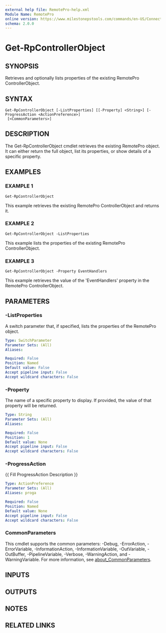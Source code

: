 ```yaml
---
external help file: RemotePro-help.xml
Module Name: RemotePro
online version: https://www.milestonepstools.com/commands/en-US/Connect-Vms/#description
schema: 2.0.0
---
```


# Get-RpControllerObject

## SYNOPSIS
Retrieves and optionally lists properties of the existing RemotePro
ControllerObject.

## SYNTAX

```
Get-RpControllerObject [-ListProperties] [[-Property] <String>] [-ProgressAction <ActionPreference>]
 [<CommonParameters>]
```

## DESCRIPTION
The Get-RpControllerObject cmdlet retrieves the existing RemotePro object.
It can either return the full object, list its properties, or show details
of a specific property.

## EXAMPLES

### EXAMPLE 1
```
Get-RpControllerObject
```

This example retrieves the existing RemotePro ControllerObject and returns
it.

### EXAMPLE 2
```
Get-RpControllerObject -ListProperties
```

This example lists the properties of the existing RemotePro ControllerObject.

### EXAMPLE 3
```
Get-RpControllerObject -Property EventHandlers
```

This example retrieves the value of the 'EventHandlers' property in the
RemotePro ControllerObject.

## PARAMETERS

### -ListProperties
A switch parameter that, if specified, lists the properties of the
RemotePro object.

```yaml
Type: SwitchParameter
Parameter Sets: (All)
Aliases:

Required: False
Position: Named
Default value: False
Accept pipeline input: False
Accept wildcard characters: False
```

### -Property
The name of a specific property to display.
If provided, the value of that
property will be returned.

```yaml
Type: String
Parameter Sets: (All)
Aliases:

Required: False
Position: 1
Default value: None
Accept pipeline input: False
Accept wildcard characters: False
```

### -ProgressAction
{{ Fill ProgressAction Description }}

```yaml
Type: ActionPreference
Parameter Sets: (All)
Aliases: proga

Required: False
Position: Named
Default value: None
Accept pipeline input: False
Accept wildcard characters: False
```

### CommonParameters
This cmdlet supports the common parameters: -Debug, -ErrorAction, -ErrorVariable, -InformationAction, -InformationVariable, -OutVariable, -OutBuffer, -PipelineVariable, -Verbose, -WarningAction, and -WarningVariable. For more information, see [about_CommonParameters](http://go.microsoft.com/fwlink/?LinkID=113216).

## INPUTS

## OUTPUTS

## NOTES

## RELATED LINKS

